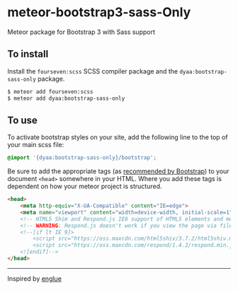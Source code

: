 meteor-bootstrap3-sass-Only
======================

Meteor package for Bootstrap 3 with Sass support

To install
----------

Install the `fourseven:scss` SCSS compiler package and the `dyaa:bootstrap-sass-only` package.

```sh
$ meteor add fourseven:scss
$ meteor add dyaa:bootstrap-sass-only
```

To use
------

To activate bootstrap styles on your site, add the following line to the top of your main scss file:

```scss
@import '{dyaa:bootstrap-sass-only}/bootstrap';
```

Be sure to add the appropriate tags (as [recommended by Bootstrap](http://getbootstrap.com/getting-started/#template)) to your document `<head>` somewhere in your HTML. Where you add these tags is dependent on how your meteor project is structured.

```html
<head>
	<meta http-equiv="X-UA-Compatible" content="IE=edge">
	<meta name="viewport" content="width=device-width, initial-scale=1">
	<!-- HTML5 Shim and Respond.js IE8 support of HTML5 elements and media queries -->
	<!-- WARNING: Respond.js doesn't work if you view the page via file:// -->
	<!--[if lt IE 9]>
		<script src="https://oss.maxcdn.com/html5shiv/3.7.2/html5shiv.min.js"></script>
		<script src="https://oss.maxcdn.com/respond/1.4.2/respond.min.js"></script>
	<![endif]-->
</head>
```

--------------------------------------------------------

Inspired by [englue](https://github.com/englue)